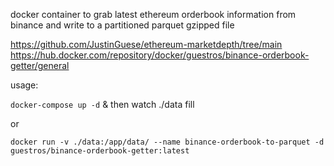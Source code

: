 docker container to grab latest ethereum orderbook information from binance and write to a partitioned parquet gzipped file

https://github.com/JustinGuese/ethereum-marketdepth/tree/main
https://hub.docker.com/repository/docker/guestros/binance-orderbook-getter/general

usage:

`docker-compose up -d`
& then watch ./data fill

or

`docker run -v ./data:/app/data/ --name binance-orderbook-to-parquet -d guestros/binance-orderbook-getter:latest`

